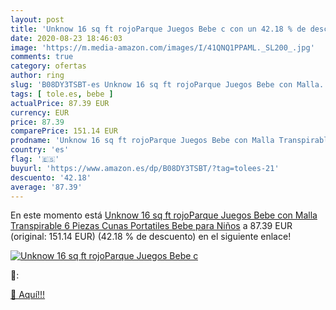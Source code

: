 ```yaml
---
layout: post
title: 'Unknow 16 sq ft rojoParque Juegos Bebe c con un 42.18 % de descuento'
date: 2020-08-23 18:46:03
image: 'https://m.media-amazon.com/images/I/41QNQ1PPAML._SL200_.jpg'
comments: true
category: ofertas
author: ring
slug: 'B08DY3TSBT-es Unknow 16 sq ft rojoParque Juegos Bebe con Malla...'
tags: [ tole.es, bebe ]
actualPrice: 87.39 EUR
currency: EUR
price: 87.39
comparePrice: 151.14 EUR
prodname: 'Unknow 16 sq ft rojoParque Juegos Bebe con Malla Transpirable 6 Piezas Cunas Portatiles Bebe para Niños'
country: 'es'
flag: '🇪🇸'
buyurl: 'https://www.amazon.es/dp/B08DY3TSBT/?tag=tolees-21'
descuento: '42.18'
average: '87.39'
---
```


En este momento está [Unknow 16 sq ft rojoParque Juegos Bebe con Malla Transpirable 6 Piezas Cunas Portatiles Bebe para Niños](https://www.amazon.es/dp/B08DY3TSBT/?tag=tolees-21) a 87.39 EUR (original: 151.14 EUR) (42.18 %  de descuento) en el siguiente enlace!

[![Unknow 16 sq ft rojoParque Juegos Bebe c](https://m.media-amazon.com/images/I/41QNQ1PPAML._SL200_.jpg)](https://www.amazon.es/dp/B08DY3TSBT/?tag=tolees-21)

🔎:


[🛒 Aquí!!!](https://www.amazon.es/dp/B08DY3TSBT/?tag=tolees-21)
